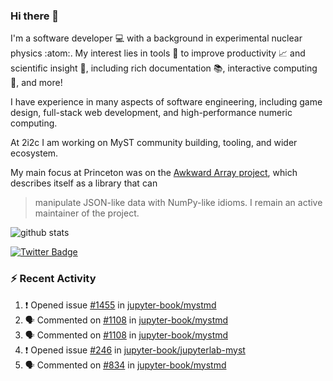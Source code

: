 ### Hi there 👋 

I'm a software developer 💻 with a background in experimental nuclear physics :atom:. My interest lies in tools :wrench: to improve productivity :chart_with_upwards_trend: and scientific insight :telescope:, including rich documentation 📚, interactive computing 🧮, and more! 

I have experience in many aspects of software engineering, including game design, full-stack web development, and high-performance numeric computing. 

At 2i2c I am working on MyST community building, tooling, and wider ecosystem. 

My main focus at Princeton was on the [Awkward Array project](awkward-array.org/), which describes itself as a library that can 
> manipulate JSON-like data with NumPy-like idioms. I remain an active maintainer of the project. 

![github stats](https://github-readme-stats.vercel.app/api?username=agoose77&show_icons=true&hide_rank=true&hide_title=true&bg_color=30,e76445,904e95&text_color=efe3ec&icon_color=efe3ec)
<!--
**agoose77/agoose77** is a ✨ _special_ ✨ repository because its `README.md` (this file) appears on your GitHub profile.

Here are some ideas to get you started:

- 🔭 I’m currently working on ...
- 🌱 I’m currently learning ...
- 👯 I’m looking to collaborate on ...
- 🤔 I’m looking for help with ...
- 💬 Ask me about ...
- 📫 How to reach me: ...
- 😄 Pronouns: ...
- ⚡ Fun fact: ...
-->

[![Twitter Badge](https://img.shields.io/twitter/follow/agoose77?style=flat-square&logo=Twitter&logoColor=white&color=cornflowerblue)](https://twitter.com/agoose77)

### :zap: Recent Activity

<!--START_SECTION:activity-->
1. ❗ Opened issue [#1455](https://github.com/jupyter-book/mystmd/issues/1455) in [jupyter-book/mystmd](https://github.com/jupyter-book/mystmd)
2. 🗣 Commented on [#1108](https://github.com/jupyter-book/mystmd/issues/1108#issuecomment-2283934398) in [jupyter-book/mystmd](https://github.com/jupyter-book/mystmd)
3. 🗣 Commented on [#1108](https://github.com/jupyter-book/mystmd/issues/1108#issuecomment-2283933641) in [jupyter-book/mystmd](https://github.com/jupyter-book/mystmd)
4. ❗ Opened issue [#246](https://github.com/jupyter-book/jupyterlab-myst/issues/246) in [jupyter-book/jupyterlab-myst](https://github.com/jupyter-book/jupyterlab-myst)
5. 🗣 Commented on [#834](https://github.com/jupyter-book/mystmd/issues/834#issuecomment-2283900071) in [jupyter-book/mystmd](https://github.com/jupyter-book/mystmd)
<!--END_SECTION:activity-->
